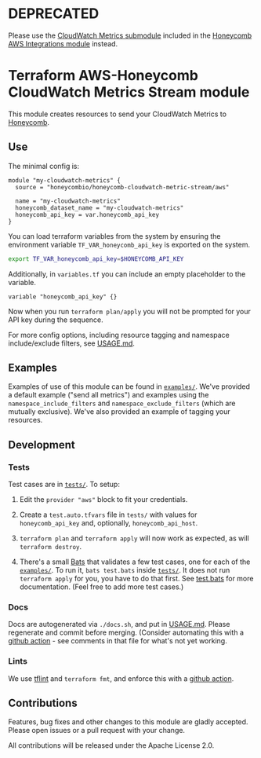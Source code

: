 # DEPRECATED

Please use the [CloudWatch Metrics submodule](https://registry.terraform.io/modules/honeycombio/integrations/aws/latest/submodules/cloudwatch-metrics) included in the [Honeycomb AWS Integrations module](https://registry.terraform.io/modules/honeycombio/integrations/aws/latest) instead.

Terraform AWS-Honeycomb CloudWatch Metrics Stream module
========================================================


This module creates resources to send your CloudWatch Metrics to
[Honeycomb](https://www.honeycomb.io).

## Use

The minimal config is:
```hcl
module "my-cloudwatch-metrics" {
  source = "honeycombio/honeycomb-cloudwatch-metric-stream/aws"

  name = "my-cloudwatch-metrics"
  honeycomb_dataset_name = "my-cloudwatch-metrics"
  honeycomb_api_key = var.honeycomb_api_key
}
```

You can load terraform variables from the system by ensuring the environment variable `TF_VAR_honeycomb_api_key` is exported on the system.
```bash
export TF_VAR_honeycomb_api_key=$HONEYCOMB_API_KEY
```

Additionally, in `variables.tf` you can include an empty placeholder to the variable.
```hcl
variable "honeycomb_api_key" {}
```

Now when you run `terraform plan/apply` you will not be prompted for your API key during the sequence.

For more config options, including resource tagging and namespace
include/exclude filters, see [USAGE.md](USAGE.md).


## Examples

Examples of use of this module can be found in [`examples/`](examples/).  We've
provided a default example ("send all metrics") and examples using the
`namespace_include_filters` and `namespace_exclude_filters` (which are mutually
exclusive). We've also provided an example of tagging your resources.


## Development

### Tests
Test cases are in [`tests/`](tests/). To setup:

1. Edit the `provider "aws"` block to fit your credentials.

2. Create a `test.auto.tfvars` file in `tests/` with values for
   `honeycomb_api_key` and, optionally, `honeycomb_api_host`.

3. `terraform plan` and `terraform apply` will now work as expected, as will
   `terraform destroy`.

4. There's a small [Bats](https://github.com/sstephenson/bats) that validates
   a few test cases, one for each of the [`examples/`](examples/).  To run it, `bats test.bats` inside [`tests/`](tests/). It does not run `terraform apply` for you, you have to do that first. See [test.bats](tests/test.bats) for more documentation. (Feel free to add more test cases.)

### Docs
Docs are autogenerated via `./docs.sh`, and put in [USAGE.md](USAGE.md).  Please
regenerate and commit before merging. (Consider automating this with a [github
action](.github/workflows/terraform-docs.yml.bak) - see comments in that file for
what's not yet working.

### Lints
We use [tflint](https://github.com/terraform-linters/tflint) and `terraform
fmt`, and enforce this with a [github action](.github/workflows/tflint.yml).


## Contributions
Features, bug fixes and other changes to this module are gladly accepted. Please open issues or a pull request with your change.

All contributions will be released under the Apache License 2.0.
